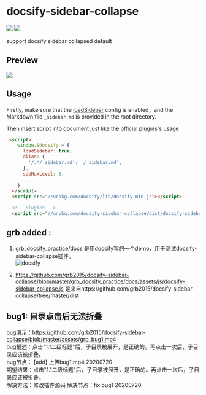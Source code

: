 # docsify-sidebar-collapse

![](https://img.shields.io/npm/v/docsify-sidebar-collapse.svg)
![](https://img.shields.io/github/license/iPeng6/docsify-sidebar-collapse.svg)

support docsify sidebar collapsed default

## Preview

![](assets/show.gif)

## Usage

Firstly, make sure that the [loadSidebar](https://docsify.js.org/#/configuration?id=loadsidebar) config is enabled，and the Markdown file `_sidebar.md` is provided in the root directory.

Then insert script into document just like the [official plugins](https://docsify.js.org/#/plugins)'s usage

```html
 <script>
    window.$docsify = {
      loadSidebar: true,
      alias: {
        '/.*/_sidebar.md': '/_sidebar.md',
      },
      subMaxLevel: 3,
      ...
    }
  </script>
  <script src="//unpkg.com/docsify/lib/docsify.min.js"></script>

  <!-- plugins -->
  <script src="//unpkg.com/docsify-sidebar-collapse/dist/docsify-sidebar-collapse.min.js">
```

 ## grb added :
 
 1.  grb_docsify_practice/docs 是用docsify写的一个demo，用于测试docsify-sidebar-collapse插件。  
 ![docsify](https://docsify.js.org/#/zh-cn/quickstart)  
 
 2. https://github.com/grb2015/docsify-sidebar-collapse/blob/master/grb_docsify_practice/docs/assets/js/docsify-sidebar-collapse.js 是来自https://github.com/grb2015/docsify-sidebar-collapse/tree/master/dist

 ## bug1: 目录点击后无法折叠
   bug演示：https://github.com/grb2015/docsify-sidebar-collapse/blob/master/assets/grb_bug1.mp4  
   bug描述：点击"1.1二级标题"后，子目录被展开，是正确的。再点击一次后，子目录应该被折叠。  
   bug节点： [add] 上传bug1.mp4 20200720   
   期望结果：点击"1.1二级标题"后，子目录被展开，是正确的。再点击一次后，子目录应该被折叠。  
   解决方法：修改插件源码
   解决节点：fix bug1 20200720
   
   

